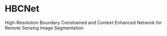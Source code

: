 # HBCNet
High-Resolution Boundary Constrained and Context Enhanced Network for Remote Sensing Image Segmentation
